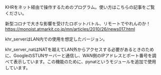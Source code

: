 KHRをネット経由で操作するためのプログラム。使い方はこちらの記事をご覧ください。

新型コロナで大きな影響を受けたロボットバトル、リモートでやれんのか！
https://monoist.atmarkit.co.jp/mn/articles/2010/26/news017.html

khr_serverはLAN内での使用を想定したバージョン。

khr_server_natはNATを越えてLAN外からアクセスする必要があるときのために、GoogleのSTUNサーバーと通信し、WAN側のIPアドレスとポート番号を調べて表示しています。この機能のために、pynatというモジュールを追加で使用しています。

